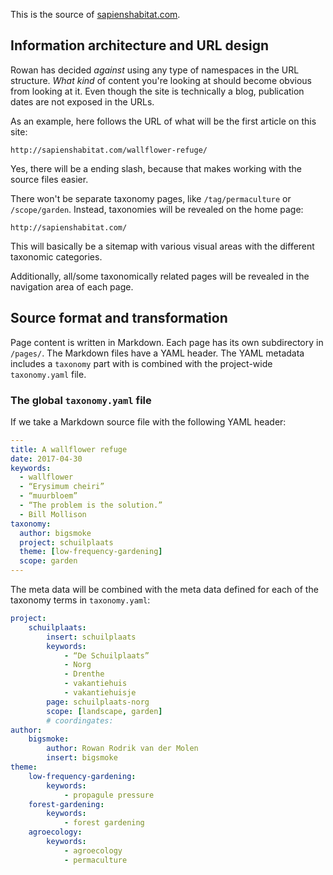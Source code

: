 This is the source of [sapienshabitat.com](http://sapienshabitat.com).

## Information architecture and URL design

Rowan has decided _against_ using any type of namespaces in the URL structure.
_What kind_ of content you're looking at should become obvious from looking at
it. Even though the site is technically a blog, publication dates are not
exposed in the URLs.

As an example, here follows the URL of what will be the first article on this
site:

    http://sapienshabitat.com/wallflower-refuge/

Yes, there will be a ending slash, because that makes working with the source
files easier.

There won't be separate taxonomy pages, like `/tag/permaculture` or
`/scope/garden`. Instead, taxonomies will be revealed on the home page:

    http://sapienshabitat.com/

This will basically be a sitemap with various visual areas with the different
taxonomic categories.

Additionally, all/some taxonomically related pages will be revealed in the
navigation area of each page.

## Source format and transformation

Page content is written in Markdown. Each page has its own subdirectory in
`/pages/`. The Markdown files have a YAML header. The YAML metadata includes a
`taxonomy` part with is combined with the project-wide `taxonomy.yaml` file.

### The global `taxonomy.yaml` file

If we take a Markdown source file with the following YAML header:
```yaml
---
title: A wallflower refuge
date: 2017-04-30
keywords:
  - wallflower
  - “Erysimum cheiri”
  - “muurbloem”
  - “The problem is the solution.”
  - Bill Mollison
taxonomy:
  author: bigsmoke
  project: schuilplaats
  theme: [low-frequency-gardening]
  scope: garden
---
```

The meta data will be combined with the meta data defined for each of the taxonomy terms in `taxonomy.yaml`:
```yaml
project:
    schuilplaats:
        insert: schuilplaats
        keywords:
            - “De Schuilplaats”
            - Norg
            - Drenthe
            - vakantiehuis
            - vakantiehuisje
        page: schuilplaats-norg
        scope: [landscape, garden]
        # coordingates:
author:
    bigsmoke:
        author: Rowan Rodrik van der Molen
        insert: bigsmoke
theme:
    low-frequency-gardening:
        keywords:
            - propagule pressure
    forest-gardening:
        keywords:
            - forest gardening
    agroecology:
        keywords:
            - agroecology
            - permaculture
```

